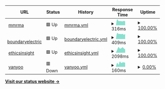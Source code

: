 <!--start: status pages-->
<!-- This summary is generated by Upptime (https://github.com/upptime/upptime) -->
<!-- Do not edit this manually, your changes will be overwritten -->
<!-- prettier-ignore -->
| URL | Status | History | Response Time | Uptime |
| --- | ------ | ------- | ------------- | ------ |
| <img alt="" src="https://icons.duckduckgo.com/ip3/mmrma.org.ico" height="13"> [mmrma](https://mmrma.org/) | 🟩 Up | [mmrma.yml](https://github.com/GrattaWebDesignStudio/upptime/commits/HEAD/history/mmrma.yml) | <details><summary><img alt="Response time graph" src="./graphs/mmrma/response-time-week.png" height="20"> 316ms</summary><br><a href="https://GrattaWebDesignStudio.github.io/upptime/history/mmrma"><img alt="Response time 340" src="https://img.shields.io/endpoint?url=https%3A%2F%2Fraw.githubusercontent.com%2FGrattaWebDesignStudio%2Fupptime%2FHEAD%2Fapi%2Fmmrma%2Fresponse-time.json"></a><br><a href="https://GrattaWebDesignStudio.github.io/upptime/history/mmrma"><img alt="24-hour response time 283" src="https://img.shields.io/endpoint?url=https%3A%2F%2Fraw.githubusercontent.com%2FGrattaWebDesignStudio%2Fupptime%2FHEAD%2Fapi%2Fmmrma%2Fresponse-time-day.json"></a><br><a href="https://GrattaWebDesignStudio.github.io/upptime/history/mmrma"><img alt="7-day response time 316" src="https://img.shields.io/endpoint?url=https%3A%2F%2Fraw.githubusercontent.com%2FGrattaWebDesignStudio%2Fupptime%2FHEAD%2Fapi%2Fmmrma%2Fresponse-time-week.json"></a><br><a href="https://GrattaWebDesignStudio.github.io/upptime/history/mmrma"><img alt="30-day response time 347" src="https://img.shields.io/endpoint?url=https%3A%2F%2Fraw.githubusercontent.com%2FGrattaWebDesignStudio%2Fupptime%2FHEAD%2Fapi%2Fmmrma%2Fresponse-time-month.json"></a><br><a href="https://GrattaWebDesignStudio.github.io/upptime/history/mmrma"><img alt="1-year response time 340" src="https://img.shields.io/endpoint?url=https%3A%2F%2Fraw.githubusercontent.com%2FGrattaWebDesignStudio%2Fupptime%2FHEAD%2Fapi%2Fmmrma%2Fresponse-time-year.json"></a></details> | <details><summary><a href="https://GrattaWebDesignStudio.github.io/upptime/history/mmrma">100.00%</a></summary><a href="https://GrattaWebDesignStudio.github.io/upptime/history/mmrma"><img alt="All-time uptime 100.00%" src="https://img.shields.io/endpoint?url=https%3A%2F%2Fraw.githubusercontent.com%2FGrattaWebDesignStudio%2Fupptime%2FHEAD%2Fapi%2Fmmrma%2Fuptime.json"></a><br><a href="https://GrattaWebDesignStudio.github.io/upptime/history/mmrma"><img alt="24-hour uptime 100.00%" src="https://img.shields.io/endpoint?url=https%3A%2F%2Fraw.githubusercontent.com%2FGrattaWebDesignStudio%2Fupptime%2FHEAD%2Fapi%2Fmmrma%2Fuptime-day.json"></a><br><a href="https://GrattaWebDesignStudio.github.io/upptime/history/mmrma"><img alt="7-day uptime 100.00%" src="https://img.shields.io/endpoint?url=https%3A%2F%2Fraw.githubusercontent.com%2FGrattaWebDesignStudio%2Fupptime%2FHEAD%2Fapi%2Fmmrma%2Fuptime-week.json"></a><br><a href="https://GrattaWebDesignStudio.github.io/upptime/history/mmrma"><img alt="30-day uptime 100.00%" src="https://img.shields.io/endpoint?url=https%3A%2F%2Fraw.githubusercontent.com%2FGrattaWebDesignStudio%2Fupptime%2FHEAD%2Fapi%2Fmmrma%2Fuptime-month.json"></a><br><a href="https://GrattaWebDesignStudio.github.io/upptime/history/mmrma"><img alt="1-year uptime 100.00%" src="https://img.shields.io/endpoint?url=https%3A%2F%2Fraw.githubusercontent.com%2FGrattaWebDesignStudio%2Fupptime%2FHEAD%2Fapi%2Fmmrma%2Fuptime-year.json"></a></details>
| <img alt="" src="https://icons.duckduckgo.com/ip3/www.boundaryelectric.com.ico" height="13"> [boundaryelectric](https://www.boundaryelectric.com/) | 🟩 Up | [boundaryelectric.yml](https://github.com/GrattaWebDesignStudio/upptime/commits/HEAD/history/boundaryelectric.yml) | <details><summary><img alt="Response time graph" src="./graphs/boundaryelectric/response-time-week.png" height="20"> 409ms</summary><br><a href="https://GrattaWebDesignStudio.github.io/upptime/history/boundaryelectric"><img alt="Response time 421" src="https://img.shields.io/endpoint?url=https%3A%2F%2Fraw.githubusercontent.com%2FGrattaWebDesignStudio%2Fupptime%2FHEAD%2Fapi%2Fboundaryelectric%2Fresponse-time.json"></a><br><a href="https://GrattaWebDesignStudio.github.io/upptime/history/boundaryelectric"><img alt="24-hour response time 402" src="https://img.shields.io/endpoint?url=https%3A%2F%2Fraw.githubusercontent.com%2FGrattaWebDesignStudio%2Fupptime%2FHEAD%2Fapi%2Fboundaryelectric%2Fresponse-time-day.json"></a><br><a href="https://GrattaWebDesignStudio.github.io/upptime/history/boundaryelectric"><img alt="7-day response time 409" src="https://img.shields.io/endpoint?url=https%3A%2F%2Fraw.githubusercontent.com%2FGrattaWebDesignStudio%2Fupptime%2FHEAD%2Fapi%2Fboundaryelectric%2Fresponse-time-week.json"></a><br><a href="https://GrattaWebDesignStudio.github.io/upptime/history/boundaryelectric"><img alt="30-day response time 412" src="https://img.shields.io/endpoint?url=https%3A%2F%2Fraw.githubusercontent.com%2FGrattaWebDesignStudio%2Fupptime%2FHEAD%2Fapi%2Fboundaryelectric%2Fresponse-time-month.json"></a><br><a href="https://GrattaWebDesignStudio.github.io/upptime/history/boundaryelectric"><img alt="1-year response time 421" src="https://img.shields.io/endpoint?url=https%3A%2F%2Fraw.githubusercontent.com%2FGrattaWebDesignStudio%2Fupptime%2FHEAD%2Fapi%2Fboundaryelectric%2Fresponse-time-year.json"></a></details> | <details><summary><a href="https://GrattaWebDesignStudio.github.io/upptime/history/boundaryelectric">100.00%</a></summary><a href="https://GrattaWebDesignStudio.github.io/upptime/history/boundaryelectric"><img alt="All-time uptime 100.00%" src="https://img.shields.io/endpoint?url=https%3A%2F%2Fraw.githubusercontent.com%2FGrattaWebDesignStudio%2Fupptime%2FHEAD%2Fapi%2Fboundaryelectric%2Fuptime.json"></a><br><a href="https://GrattaWebDesignStudio.github.io/upptime/history/boundaryelectric"><img alt="24-hour uptime 100.00%" src="https://img.shields.io/endpoint?url=https%3A%2F%2Fraw.githubusercontent.com%2FGrattaWebDesignStudio%2Fupptime%2FHEAD%2Fapi%2Fboundaryelectric%2Fuptime-day.json"></a><br><a href="https://GrattaWebDesignStudio.github.io/upptime/history/boundaryelectric"><img alt="7-day uptime 100.00%" src="https://img.shields.io/endpoint?url=https%3A%2F%2Fraw.githubusercontent.com%2FGrattaWebDesignStudio%2Fupptime%2FHEAD%2Fapi%2Fboundaryelectric%2Fuptime-week.json"></a><br><a href="https://GrattaWebDesignStudio.github.io/upptime/history/boundaryelectric"><img alt="30-day uptime 100.00%" src="https://img.shields.io/endpoint?url=https%3A%2F%2Fraw.githubusercontent.com%2FGrattaWebDesignStudio%2Fupptime%2FHEAD%2Fapi%2Fboundaryelectric%2Fuptime-month.json"></a><br><a href="https://GrattaWebDesignStudio.github.io/upptime/history/boundaryelectric"><img alt="1-year uptime 100.00%" src="https://img.shields.io/endpoint?url=https%3A%2F%2Fraw.githubusercontent.com%2FGrattaWebDesignStudio%2Fupptime%2FHEAD%2Fapi%2Fboundaryelectric%2Fuptime-year.json"></a></details>
| <img alt="" src="https://icons.duckduckgo.com/ip3/ethicsinsight.co.ico" height="13"> [ethicsinsight](https://ethicsinsight.co/) | 🟩 Up | [ethicsinsight.yml](https://github.com/GrattaWebDesignStudio/upptime/commits/HEAD/history/ethicsinsight.yml) | <details><summary><img alt="Response time graph" src="./graphs/ethicsinsight/response-time-week.png" height="20"> 2098ms</summary><br><a href="https://GrattaWebDesignStudio.github.io/upptime/history/ethicsinsight"><img alt="Response time 3949" src="https://img.shields.io/endpoint?url=https%3A%2F%2Fraw.githubusercontent.com%2FGrattaWebDesignStudio%2Fupptime%2FHEAD%2Fapi%2Fethicsinsight%2Fresponse-time.json"></a><br><a href="https://GrattaWebDesignStudio.github.io/upptime/history/ethicsinsight"><img alt="24-hour response time 1610" src="https://img.shields.io/endpoint?url=https%3A%2F%2Fraw.githubusercontent.com%2FGrattaWebDesignStudio%2Fupptime%2FHEAD%2Fapi%2Fethicsinsight%2Fresponse-time-day.json"></a><br><a href="https://GrattaWebDesignStudio.github.io/upptime/history/ethicsinsight"><img alt="7-day response time 2098" src="https://img.shields.io/endpoint?url=https%3A%2F%2Fraw.githubusercontent.com%2FGrattaWebDesignStudio%2Fupptime%2FHEAD%2Fapi%2Fethicsinsight%2Fresponse-time-week.json"></a><br><a href="https://GrattaWebDesignStudio.github.io/upptime/history/ethicsinsight"><img alt="30-day response time 4071" src="https://img.shields.io/endpoint?url=https%3A%2F%2Fraw.githubusercontent.com%2FGrattaWebDesignStudio%2Fupptime%2FHEAD%2Fapi%2Fethicsinsight%2Fresponse-time-month.json"></a><br><a href="https://GrattaWebDesignStudio.github.io/upptime/history/ethicsinsight"><img alt="1-year response time 3949" src="https://img.shields.io/endpoint?url=https%3A%2F%2Fraw.githubusercontent.com%2FGrattaWebDesignStudio%2Fupptime%2FHEAD%2Fapi%2Fethicsinsight%2Fresponse-time-year.json"></a></details> | <details><summary><a href="https://GrattaWebDesignStudio.github.io/upptime/history/ethicsinsight">100.00%</a></summary><a href="https://GrattaWebDesignStudio.github.io/upptime/history/ethicsinsight"><img alt="All-time uptime 99.63%" src="https://img.shields.io/endpoint?url=https%3A%2F%2Fraw.githubusercontent.com%2FGrattaWebDesignStudio%2Fupptime%2FHEAD%2Fapi%2Fethicsinsight%2Fuptime.json"></a><br><a href="https://GrattaWebDesignStudio.github.io/upptime/history/ethicsinsight"><img alt="24-hour uptime 100.00%" src="https://img.shields.io/endpoint?url=https%3A%2F%2Fraw.githubusercontent.com%2FGrattaWebDesignStudio%2Fupptime%2FHEAD%2Fapi%2Fethicsinsight%2Fuptime-day.json"></a><br><a href="https://GrattaWebDesignStudio.github.io/upptime/history/ethicsinsight"><img alt="7-day uptime 100.00%" src="https://img.shields.io/endpoint?url=https%3A%2F%2Fraw.githubusercontent.com%2FGrattaWebDesignStudio%2Fupptime%2FHEAD%2Fapi%2Fethicsinsight%2Fuptime-week.json"></a><br><a href="https://GrattaWebDesignStudio.github.io/upptime/history/ethicsinsight"><img alt="30-day uptime 99.62%" src="https://img.shields.io/endpoint?url=https%3A%2F%2Fraw.githubusercontent.com%2FGrattaWebDesignStudio%2Fupptime%2FHEAD%2Fapi%2Fethicsinsight%2Fuptime-month.json"></a><br><a href="https://GrattaWebDesignStudio.github.io/upptime/history/ethicsinsight"><img alt="1-year uptime 99.63%" src="https://img.shields.io/endpoint?url=https%3A%2F%2Fraw.githubusercontent.com%2FGrattaWebDesignStudio%2Fupptime%2FHEAD%2Fapi%2Fethicsinsight%2Fuptime-year.json"></a></details>
| <img alt="" src="https://icons.duckduckgo.com/ip3/www.vanyoo.com.ico" height="13"> [vanyoo](https://www.vanyoo.com/) | 🟥 Down | [vanyoo.yml](https://github.com/GrattaWebDesignStudio/upptime/commits/HEAD/history/vanyoo.yml) | <details><summary><img alt="Response time graph" src="./graphs/vanyoo/response-time-week.png" height="20"> 160ms</summary><br><a href="https://GrattaWebDesignStudio.github.io/upptime/history/vanyoo"><img alt="Response time 177" src="https://img.shields.io/endpoint?url=https%3A%2F%2Fraw.githubusercontent.com%2FGrattaWebDesignStudio%2Fupptime%2FHEAD%2Fapi%2Fvanyoo%2Fresponse-time.json"></a><br><a href="https://GrattaWebDesignStudio.github.io/upptime/history/vanyoo"><img alt="24-hour response time 160" src="https://img.shields.io/endpoint?url=https%3A%2F%2Fraw.githubusercontent.com%2FGrattaWebDesignStudio%2Fupptime%2FHEAD%2Fapi%2Fvanyoo%2Fresponse-time-day.json"></a><br><a href="https://GrattaWebDesignStudio.github.io/upptime/history/vanyoo"><img alt="7-day response time 160" src="https://img.shields.io/endpoint?url=https%3A%2F%2Fraw.githubusercontent.com%2FGrattaWebDesignStudio%2Fupptime%2FHEAD%2Fapi%2Fvanyoo%2Fresponse-time-week.json"></a><br><a href="https://GrattaWebDesignStudio.github.io/upptime/history/vanyoo"><img alt="30-day response time 180" src="https://img.shields.io/endpoint?url=https%3A%2F%2Fraw.githubusercontent.com%2FGrattaWebDesignStudio%2Fupptime%2FHEAD%2Fapi%2Fvanyoo%2Fresponse-time-month.json"></a><br><a href="https://GrattaWebDesignStudio.github.io/upptime/history/vanyoo"><img alt="1-year response time 177" src="https://img.shields.io/endpoint?url=https%3A%2F%2Fraw.githubusercontent.com%2FGrattaWebDesignStudio%2Fupptime%2FHEAD%2Fapi%2Fvanyoo%2Fresponse-time-year.json"></a></details> | <details><summary><a href="https://GrattaWebDesignStudio.github.io/upptime/history/vanyoo">0.00%</a></summary><a href="https://GrattaWebDesignStudio.github.io/upptime/history/vanyoo"><img alt="All-time uptime 0.00%" src="https://img.shields.io/endpoint?url=https%3A%2F%2Fraw.githubusercontent.com%2FGrattaWebDesignStudio%2Fupptime%2FHEAD%2Fapi%2Fvanyoo%2Fuptime.json"></a><br><a href="https://GrattaWebDesignStudio.github.io/upptime/history/vanyoo"><img alt="24-hour uptime 0.00%" src="https://img.shields.io/endpoint?url=https%3A%2F%2Fraw.githubusercontent.com%2FGrattaWebDesignStudio%2Fupptime%2FHEAD%2Fapi%2Fvanyoo%2Fuptime-day.json"></a><br><a href="https://GrattaWebDesignStudio.github.io/upptime/history/vanyoo"><img alt="7-day uptime 0.00%" src="https://img.shields.io/endpoint?url=https%3A%2F%2Fraw.githubusercontent.com%2FGrattaWebDesignStudio%2Fupptime%2FHEAD%2Fapi%2Fvanyoo%2Fuptime-week.json"></a><br><a href="https://GrattaWebDesignStudio.github.io/upptime/history/vanyoo"><img alt="30-day uptime 0.00%" src="https://img.shields.io/endpoint?url=https%3A%2F%2Fraw.githubusercontent.com%2FGrattaWebDesignStudio%2Fupptime%2FHEAD%2Fapi%2Fvanyoo%2Fuptime-month.json"></a><br><a href="https://GrattaWebDesignStudio.github.io/upptime/history/vanyoo"><img alt="1-year uptime 0.00%" src="https://img.shields.io/endpoint?url=https%3A%2F%2Fraw.githubusercontent.com%2FGrattaWebDesignStudio%2Fupptime%2FHEAD%2Fapi%2Fvanyoo%2Fuptime-year.json"></a></details>

<!--end: status pages-->

[**Visit our status website →**](https://grattawebdesignstudio.github.io/upptime/)
